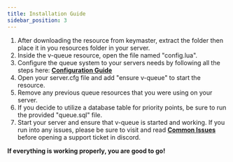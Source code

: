 ```yaml
---
title: Installation Guide
sidebar_position: 3
---
```


1. After downloading the resource from keymaster, extract the folder then place it in you resources folder in your server.
2. Inside the v-queue resource, open the file named "config.lua".
3. Configure the queue system to your servers needs by following all the steps here: **[Configuration Guide](./configuration.md)**
4. Open your server.cfg file and add "ensure v-queue" to start the resource.
5. Remove any previous queue resources that you were using on your server.
6. If you decide to utilize a database table for priority points, be sure to run the provided "queue.sql" file.
7. Start your server and ensure that v-queue is started and working. If you run into any issues, please be sure to visit and read **[Common Issues](../common-issues/index.md)** before opening a support ticket in discord.

**If everything is working properly, you are good to go!**
